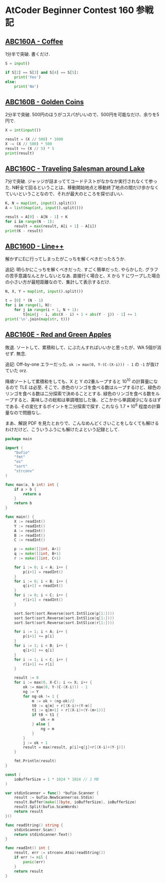 # AtCoder Beginner Contest 160 参戦記

## [ABC160A - Coffee](https://atcoder.jp/contests/abc160/tasks/abc160_a)

1分半で突破. 書くだけ.

```python
S = input()

if S[2] == S[3] and S[4] == S[5]:
    print('Yes')
else:
    print('No')
```

## [ABC160B - Golden Coins](https://atcoder.jp/contests/abc160/tasks/abc160_b)

2分半で突破. 500円のほうがコスパがいいので、500円を可能なだけ、余りを5円で.

```python
X = int(input())

result = (X // 500) * 1000
X -= (X // 500) * 500
result += (X // 5) * 5
print(result)
```

## [ABC160C - Traveling Salesman around Lake](https://atcoder.jp/contests/abc160/tasks/abc160_c)

7分で突破. ジャッジが詰まっててコードテストがなかなか実行されなくて参った. N軒全て回るということは、移動開始地点と移動終了地点の間だけ歩かなくていいということなので、それが最大のところを探せばいい.

```python
K, N = map(int, input().split())
A = list(map(int, input().split()))

result = A[0] - A[N - 1] + K
for i in range(N - 1):
    result = max(result, A[i + 1] - A[i])
print(K - result)
```

## [ABC160D - Line++](https://atcoder.jp/contests/abc160/tasks/abc160_d)

解かずにEに行ってしまったがこっちを解くべきだったろうか.

追記: 明らかにこっちを解くべきだった. すごく簡単だった. やらかした. グラフの苦手意識なんとかしないとなあ. 直接行く場合と、X から Y にワープした場合の小さい方が最短距離なので、集計して表示するだけ.

```python
N, X, Y = map(int, input().split())

t = [0] * (N - 1)
for i in range(1, N):
    for j in range(i + 1, N + 1):
        t[min(j - i, abs(X - i) + 1 + abs(Y - j)) - 1] += 1
print('\n'.join(map(str, t)))
```

## [ABC160E - Red and Green Apples](https://atcoder.jp/contests/abc160/tasks/abc160_e)

敗退. ソートして、累積和して、にぶたんすればいいかと思ったが、WA 5個が消せず. 無念.

追記: Off-by-one エラーだった. `ok := max(0, Y-(C-(X-i))) - 1` の `-1` が抜けていた orz.

降順ソートして累積和をしても、X と Y の2重ループすると 10<sup>10</sup> の計算量になるので TLE は必至. そこで、赤色のリンゴを食べる数はループするけど、緑色のリンゴを食べる数は二分探索で決めることとする. 緑色のリンゴを食べる数をループすると、美味しさの総和は単調増加した後、どこかから単調減少になるはずである. その変化するポイントを二分探索で探す. これなら 1.7 * 10<sup>6</sup> 程度の計算量なので問題なし.

まあ、解説 PDF を見たとおりで、こんなめんどくさいことをしなくても解けるわけだけど、こういうふうにも解けたよという記録として.

```go
package main

import (
	"bufio"
	"fmt"
	"os"
	"sort"
	"strconv"
)

func max(a, b int) int {
	if a > b {
		return a
	}
	return b
}

func main() {
	X := readInt()
	Y := readInt()
	A := readInt()
	B := readInt()
	C := readInt()

	p := make([]int, A+1)
	q := make([]int, B+1)
	r := make([]int, C+1)

	for i := 0; i < A; i++ {
		p[i+1] = readInt()
	}
	for i := 0; i < B; i++ {
		q[i+1] = readInt()
	}
	for i := 0; i < C; i++ {
		r[i+1] = readInt()
	}

	sort.Sort(sort.Reverse(sort.IntSlice(p[1:])))
	sort.Sort(sort.Reverse(sort.IntSlice(q[1:])))
	sort.Sort(sort.Reverse(sort.IntSlice(r[1:])))

	for i := 1; i < A; i++ {
		p[i+1] += p[i]
	}
	for i := 1; i < B; i++ {
		q[i+1] += q[i]
	}
	for i := 1; i < C; i++ {
		r[i+1] += r[i]
	}

	result := 0
	for i := max(0, X-C); i <= X; i++ {
		ok := max(0, Y-(C-(X-i))) - 1
		ng := Y
		for ng-ok != 1 {
			m := ok + (ng-ok)/2
			t0 := q[m] + r[(X-i)+(Y-m)]
			t1 := q[m+1] + r[(X-i)+(Y-(m+1))]
			if t0 < t1 {
				ok = m
			} else {
				ng = m
			}
		}
		j := ok + 1
		result = max(result, p[i]+q[j]+r[(X-i)+(Y-j)])
	}

	fmt.Println(result)
}

const (
	ioBufferSize = 1 * 1024 * 1024 // 1 MB
)

var stdinScanner = func() *bufio.Scanner {
	result := bufio.NewScanner(os.Stdin)
	result.Buffer(make([]byte, ioBufferSize), ioBufferSize)
	result.Split(bufio.ScanWords)
	return result
}()

func readString() string {
	stdinScanner.Scan()
	return stdinScanner.Text()
}

func readInt() int {
	result, err := strconv.Atoi(readString())
	if err != nil {
		panic(err)
	}
	return result
}
```
